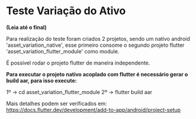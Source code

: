 # Teste Variação do Ativo

**(Leia até o final)**

Para realização do teste foram criados 2 projetos, sendo um nativo android 'asset_variation_native', esse primeiro consome o segundo projeto flutter 'asset_variation_flutter_module' como module. 

É possível rodar o projeto flutter de maneira independente. 

**Para executar o projeto nativo acoplado com flutter é necessário gerar o build aar, para isso execute:**
 
1º -> cd asset_variation_flutter_module
2º -> flutter build aar

Mais detalhes podem ser verificados em:
https://docs.flutter.dev/development/add-to-app/android/project-setup



